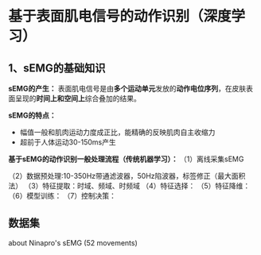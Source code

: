 # 基于表面肌电信号的动作识别（深度学习）

## 1、sEMG的基础知识
**sEMG的产生：** 表面肌电信号是由**多个运动单元**发放的**动作电位序列**，在皮肤表面呈现的**时间上和空间上**综合叠加的结果。

**sEMG的特点：**
* 幅值一般和肌肉运动力度成正比，能精确的反映肌肉自主收缩力
* 超前于人体运动30-150ms产生

**基于sEMG的动作识别一般处理流程（传统机器学习）：**
（1）离线采集sEMG
     
（2）数据预处理:10-350Hz带通滤波器，50Hz陷波器，标签修正（最大面积法）
（3）特征提取：时域、频域、时频域
（4）特征选择：
（5）特征降维：
（6）模型训练：
（7）控制决策：

## 数据集 
about Ninapro's sEMG (52 movements)
